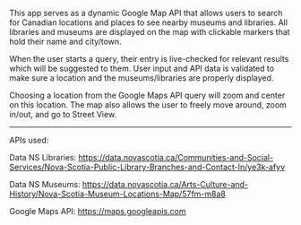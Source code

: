 This app serves as a dynamic Google Map API that allows users to search for Canadian locations and places to see nearby museums and libraries. All libraries and museums are displayed on the map with clickable markers that hold their name and city/town.

When the user starts a query, their entry is live-checked for relevant results which will be suggested to them. User input and API data is validated to make sure a location and the museums/libraries are properly displayed.

Choosing a location from the Google Maps API query will zoom and center on this location. The map also allows the user to freely move around, zoom in/out, and go to Street View.

---

APIs used:

Data NS Libraries: https://data.novascotia.ca/Communities-and-Social-Services/Nova-Scotia-Public-Library-Branches-and-Contact-In/ye3k-afyv

Data NS Museums: https://data.novascotia.ca/Arts-Culture-and-History/Nova-Scotia-Museum-Locations-Map/57fm-m8a8

Google Maps API: https://maps.googleapis.com
